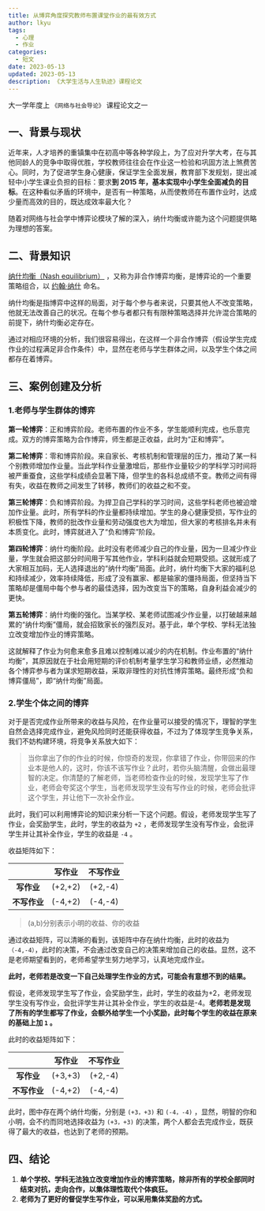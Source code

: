 ```yaml
---
title: 从博弈角度探究教师布置课堂作业的最有效方式
author: lkyu
tags:
  - 心理
  - 作业
categories:
  - 短文
date: 2023-05-13
updated: 2023-05-13
description: 《大学生活与人生轨迹》课程论文
---
```


大一学年度上 `《网络与社会导论》` 课程论文之一

<!-- more -->

## 一、背景与现状

近年来，人才培养的重镇集中在初高中等各种学段上，为了应对升学大考，在与其他同龄人的竞争中取得优胜，学校教师往往会在作业这一检验和巩固方法上煞费苦心。同时，为了促进学生身心健康，保证学生全面发展，教育部下发规划，提出减轻中⼩学⽣课业负担的目标：要求**到 2015 年，基本实现中⼩学⽣全⾯减负的⽬标**。在这种看似矛盾的环境中，是否有一种策略，从而使教师在布置作业时，达成少量而高效的目的，既达成效率最大化？

随着对网络与社会学中博弈论模块了解的深入，纳什均衡或许能为这个问题提供略为理想的答案。

## 二、背景知识

[纳什均衡（Nash equilibrium）](https://baike.baidu.com/item/%E7%BA%B3%E4%BB%80%E5%9D%87%E8%A1%A1) ，又称为非合作博弈均衡，是博弈论的一个重要策略组合，以 [约翰·纳什](https://baike.baidu.com/item/%E7%BA%A6%E7%BF%B0%C2%B7%E7%BA%B3%E4%BB%80/957881) 命名。

纳什均衡是指博弈中这样的局面，对于每个参与者来说，只要其他人不改变策略，他就无法改善自己的状况。在每个参与者都只有有限种策略选择并允许混合策略的前提下，纳什均衡必定存在。

通过对相应环境的分析，我们很容易得出，在这样一个非合作博弈（假设学生完成作业的过程满足非合作条件）中，显然在老师与学生群体之间，以及学生个体之间都存在着博弈。

## 三、案例创建及分析

### 1.老师与学生群体的博弈

**第一轮博弈**：正和博弈阶段。老师布置的作业不多，学生能顺利完成，也乐意完成。双方的博弈策略为合作博弈，师生都是正收益，此时为“正和博弈”。

**第二轮博弈**：零和博弈阶段。来自家长、考核机制和管理层的压力，推动了某一科个别教师增加作业量。当此学科作业量激增后，那些作业量较少的学科学习时间将被严重蚕食，这些学科成绩会显著下降，但学生的各科总成绩不变。教师之间有得有失，收益在教师之间发生了转移，教师们的收益之和不变。

**第三轮博弈**：负和博弈阶段。为捍卫自己学科的学习时间，这些学科老师也被迫增加作业量。此时，所有学科的作业量都持续增加。学生的身心健康受损，写作业的积极性下降，教师的批改作业量和劳动强度也大为增加，但大家的考核排名并未有本质变化。此时，博弈就进入了“负和博弈”阶段。

**第四轮博弈**：纳什均衡阶段。此时没有老师减少自己的作业量，因为一旦减少作业量，学生就会把这部分时间用于写其他作业，学科利益就会短期受损。这就形成了大家相互加码，无人选择退出的“纳什均衡”局面。此时，纳什均衡下大家的福利总和持续减少，效率持续降低，形成了没有赢家、都是输家的僵持局面，但坚持当下策略却是僵局中每个参与者的最佳选择，因为改变当下的策略，自身利益会减少的更快。

**第五轮博弈**：纳什均衡的强化。当某学校、某老师试图减少作业量，以打破越来越累的“纳什均衡”僵局，就会招致家长的强烈反对。基于此，单个学校、学科无法独立改变增加作业的博弈策略。

这就解释了作业为何愈来愈多且难以控制难以减少的内在机制。作业布置的“纳什均衡”，其原因就在于社会用短期的评价机制考量学生学习和教师业绩，必然推动各个博弈参与者为谋求短期收益，采取非理性的对抗性博弈策略。最终形成“负和博弈僵局”，即“纳什均衡”局面。

### 2.学生个体之间的博弈

对于是否完成作业所带来的收益与风险，在作业量可以接受的情况下，理智的学生自然会选择完成作业，避免风险同时还能获得收益，不过为了体现学生竞争关系，我们不妨构建环境，将竞争关系放大如下：

> 当你拿出了你的作业的时候，你惊奇的发现，你拿错了作业，你带回来的作业本是他人的，这时，你该不该写作业？此时，若你头脑清醒，会做出最理智的决定。你清楚的了解老师，当老师检查作业的时候，发现学生写了作业，老师会夸奖这个学生，当老师发现学生没有写作业的时候，老师会批评这个学生，并让他下一次补全作业。

此时，我们可以利用博弈论的知识来分析一下这个问题。假设，老师发现学生写了作业，会奖励学生，此时，学生的收益为 `+2` ，老师发现学生没有写作业，会批评学生并让其补全作业，学生的收益是 `-4` 。

收益矩阵如下：

|              | **写作业** | **不写作业** |
| :----------: | :--------: | :----------: |
|  **写作业**  |  (+2,+2)   |   (+2,-4)    |
| **不写作业** |  (-4,+2)   |   (-4,-4)    |

> (a,b)分别表示小明的收益、你的收益

通过收益矩阵，可以清晰的看到，该矩阵中存在纳什均衡，此时的收益为`（-4,-4）`，此时的决策，不会通过改变自己的决策来增加自己的收益。显然，这不是老师期望看到的，老师希望学生努力地学习，认真地完成作业。

**此时，老师若是改变一下自己处理学生作业的方式，可能会有意想不到的结果。**

假设，老师发现学生写了作业，会奖励学生，此时，学生的收益为+2，老师发现学生没有写作业，会批评学生并让其补全作业，学生的收益是-4。**老师若是发现了所有的学生都写了作业，会额外给学生一个小奖励，此时每个学生的收益在原来的基础上加 `1` 。**

此时的收益矩阵如下：

|              | **写作业** | **不写作业** |
| :----------: | :--------: | :----------: |
|  **写作业**  |  (+3,+3)   |   (+2,-4)    |
| **不写作业** |  (-4,+2)   |   (-4,-4)    |

此时，图中存在两个纳什均衡，分别是 `(+3，+3)` 和 `(-4，-4)` ，显然，明智的你和小明，会不约而同地选择收益为 `(+3，+3)` 的决策，两个人都会去完成作业，既获得了最大的收益，也达到了老师的预期。

## 四、结论

1. **单个学校、学科无法独立改变增加作业的博弈策略，除非所有的学校全部同时结束对抗，走向合作，以集体理性取代个体疯狂。**
2. **老师为了更好的督促学生写作业，可以采用集体奖励的方式。**
